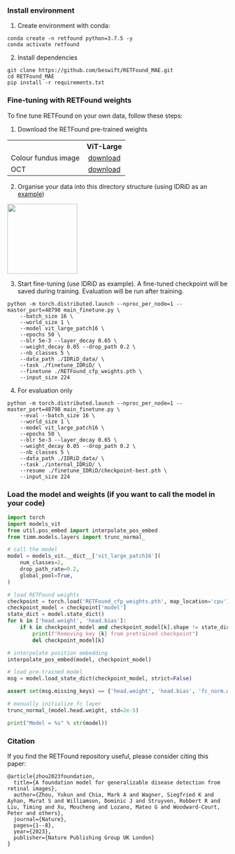 ### Install environment

1. Create environment with conda:

```
conda create -n retfound python=3.7.5 -y
conda activate retfound
```

2. Install dependencies

```
git clone https://github.com/beswift/RETFound_MAE.git
cd RETFound_MAE
pip install -r requirements.txt
```


### Fine-tuning with RETFound weights

To fine tune RETFound on your own data, follow these steps:

1. Download the RETFound pre-trained weights
<table><tbody>
<!-- START TABLE -->
<!-- TABLE HEADER -->
<th valign="bottom"></th>
<th valign="bottom">ViT-Large</th>
<!-- TABLE BODY -->
<tr><td align="left">Colour fundus image</td>
<td align="center"><a href="https://drive.google.com/file/d/1l62zbWUFTlp214SvK6eMwPQZAzcwoeBE/view?usp=sharing">download</a></td>
</tr>
<!-- TABLE BODY -->
<tr><td align="left">OCT</td>
<td align="center"><a href="https://drive.google.com/file/d/1m6s7QYkjyjJDlpEuXm7Xp3PmjN-elfW2/view?usp=sharing">download</a></td>
</tr>
</tbody></table>

2. Organise your data into this directory structure (using IDRiD as an [example](Example.ipynb))

<p align="left">
  <img src="./pic/file_index.jpg" width="160">
</p>


3. Start fine-tuning (use IDRiD as example). A fine-tuned checkpoint will be saved during training. Evaluation will be run after training.


```
python -m torch.distributed.launch --nproc_per_node=1 --master_port=48798 main_finetune.py \
    --batch_size 16 \
    --world_size 1 \
    --model vit_large_patch16 \
    --epochs 50 \
    --blr 5e-3 --layer_decay 0.65 \
    --weight_decay 0.05 --drop_path 0.2 \
    --nb_classes 5 \
    --data_path ./IDRiD_data/ \
    --task ./finetune_IDRiD/ \
    --finetune ./RETFound_cfp_weights.pth \
    --input_size 224

```


4. For evaluation only


```
python -m torch.distributed.launch --nproc_per_node=1 --master_port=48798 main_finetune.py \
    --eval --batch_size 16 \
    --world_size 1 \
    --model vit_large_patch16 \
    --epochs 50 \
    --blr 5e-3 --layer_decay 0.65 \
    --weight_decay 0.05 --drop_path 0.2 \
    --nb_classes 5 \
    --data_path ./IDRiD_data/ \
    --task ./internal_IDRiD/ \
    --resume ./finetune_IDRiD/checkpoint-best.pth \
    --input_size 224

```


### Load the model and weights (if you want to call the model in your code)

```python
import torch
import models_vit
from util.pos_embed import interpolate_pos_embed
from timm.models.layers import trunc_normal_

# call the model
model = models_vit.__dict__['vit_large_patch16'](
    num_classes=2,
    drop_path_rate=0.2,
    global_pool=True,
)

# load RETFound weights
checkpoint = torch.load('RETFound_cfp_weights.pth', map_location='cpu')
checkpoint_model = checkpoint['model']
state_dict = model.state_dict()
for k in ['head.weight', 'head.bias']:
    if k in checkpoint_model and checkpoint_model[k].shape != state_dict[k].shape:
        print(f"Removing key {k} from pretrained checkpoint")
        del checkpoint_model[k]

# interpolate position embedding
interpolate_pos_embed(model, checkpoint_model)

# load pre-trained model
msg = model.load_state_dict(checkpoint_model, strict=False)

assert set(msg.missing_keys) == {'head.weight', 'head.bias', 'fc_norm.weight', 'fc_norm.bias'}

# manually initialize fc layer
trunc_normal_(model.head.weight, std=2e-5)

print("Model = %s" % str(model))
```


### Citation

If you find the RETFound repository useful, please consider citing this paper:
```
@article{zhou2023foundation,
  title={A foundation model for generalizable disease detection from retinal images},
  author={Zhou, Yukun and Chia, Mark A and Wagner, Siegfried K and Ayhan, Murat S and Williamson, Dominic J and Struyven, Robbert R and Liu, Timing and Xu, Moucheng and Lozano, Mateo G and Woodward-Court, Peter and others},
  journal={Nature},
  pages={1--8},
  year={2023},
  publisher={Nature Publishing Group UK London}
}
```

